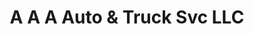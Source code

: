 ---
title: "A A A Auto & Truck Svc LLC"
url: /middletown/a-a-a-auto-and-truck-svc-llc/
shop: car repair
---
